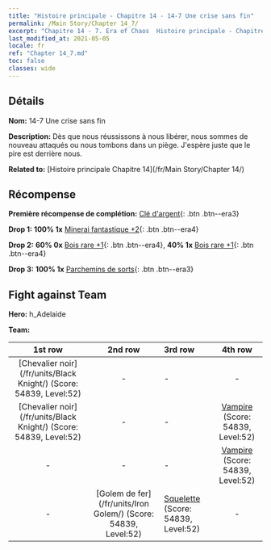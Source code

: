 ```yaml
---
title: "Histoire principale - Chapitre 14 - 14-7 Une crise sans fin"
permalink: /Main Story/Chapter 14_7/
excerpt: "Chapitre 14 - 7. Era of Chaos  Histoire principale - Chapitre 14_7. 14-7 Une crise sans fin"
last_modified_at: 2021-05-05
locale: fr
ref: "Chapter 14_7.md"
toc: false
classes: wide
---
```


## Détails

 **Nom:** 14-7 Une crise sans fin

 **Description:** Dès que nous réussissons à nous libérer, nous sommes de nouveau attaqués ou nous tombons dans un piège. J'espère juste que le pire est derrière nous.

 **Related to:** [Histoire principale Chapitre 14](/fr/Main Story/Chapter 14/)

## Récompense

 **Première récompense de complétion:** [Clé d'argent](/ItemsFR/con_693/){: .btn .btn--era3}

 **Drop 1:** **100% 1x** [Minerai fantastique +2](/ItemsFR/mat_47/){: .btn .btn--era4}

 **Drop 2:** **60% 0x** [Bois rare +1](/ItemsFR/mat_41/){: .btn .btn--era4}, **40% 1x** [Bois rare +1](/ItemsFR/mat_41/){: .btn .btn--era4}

 **Drop 3:** **100% 1x** [Parchemins de sorts](/ItemsFR/con_694/){: .btn .btn--era3}


## Fight against Team
 **Hero:** h_Adelaide

 **Team:**


  | 1st row | 2nd row | 3rd row | 4th row |
  |:----:|:----:|:----|:----:|
  | [Chevalier noir](/fr/units/Black Knight/) (Score: 54839, Level:52)  | - | - | - |
  | [Chevalier noir](/fr/units/Black Knight/) (Score: 54839, Level:52)  | - | - | [Vampire](/fr/units/Vampire/) (Score: 54839, Level:52)  |
  | - | - | - | [Vampire](/fr/units/Vampire/) (Score: 54839, Level:52)  |
  | - | [Golem de fer](/fr/units/Iron Golem/) (Score: 54839, Level:52)  | [Squelette](/fr/units/Skeleton/) (Score: 54839, Level:52)  | - |


